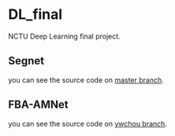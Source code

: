 # DL_final
NCTU Deep Learning final project.
## Segnet
you can see the source code on [master branch](https://github.com/DengYu1203/DL_final/blob/master/code/main.py).
## FBA-AMNet
you can see the source code on [ywchou branch](https://github.com/DengYu1203/DL_final/blob/ywchou/code/main.py).
